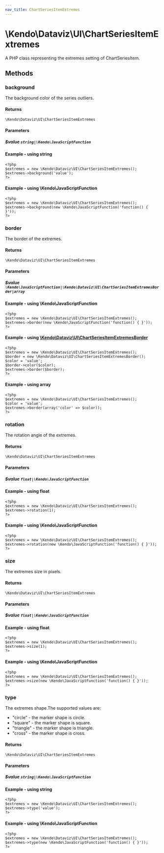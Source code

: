 ```yaml
---
nav_title: ChartSeriesItemExtremes
---
```


# \Kendo\Dataviz\UI\ChartSeriesItemExtremes

A PHP class representing the extremes setting of ChartSeriesItem.


## Methods

### background
The background color of the series outliers.

#### Returns
`\Kendo\Dataviz\UI\ChartSeriesItemExtremes`

#### Parameters

##### $value `string|\Kendo\JavaScriptFunction`



#### Example  - using string
    <?php
    $extremes = new \Kendo\Dataviz\UI\ChartSeriesItemExtremes();
    $extremes->background('value');
    ?>

#### Example  - using \Kendo\JavaScriptFunction
    <?php
    $extremes = new \Kendo\Dataviz\UI\ChartSeriesItemExtremes();
    $extremes->background(new \Kendo\JavaScriptFunction('function() { }'));
    ?>

### border

The border of the extremes.

#### Returns
`\Kendo\Dataviz\UI\ChartSeriesItemExtremes`

#### Parameters

##### $value `\Kendo\JavaScriptFunction|\Kendo\Dataviz\UI\ChartSeriesItemExtremesBorder|array`




#### Example  - using \Kendo\JavaScriptFunction
    <?php
    $extremes = new \Kendo\Dataviz\UI\ChartSeriesItemExtremes();
    $extremes->border(new \Kendo\JavaScriptFunction('function() { }'));
    ?>


#### Example - using [\Kendo\Dataviz\UI\ChartSeriesItemExtremesBorder](/kendo-ui/api/wrappers/php/Kendo/Dataviz/UI/ChartSeriesItemExtremesBorder)
    <?php
    $extremes = new \Kendo\Dataviz\UI\ChartSeriesItemExtremes();
    $border = new \Kendo\Dataviz\UI\ChartSeriesItemExtremesBorder();
    $color = 'value';
    $border->color($color);
    $extremes->border($border);
    ?>

#### Example - using array

    <?php
    $extremes = new \Kendo\Dataviz\UI\ChartSeriesItemExtremes();
    $color = 'value';
    $extremes->border(array('color' => $color));
    ?>

### rotation
The rotation angle of the extremes.

#### Returns
`\Kendo\Dataviz\UI\ChartSeriesItemExtremes`

#### Parameters

##### $value `float|\Kendo\JavaScriptFunction`



#### Example  - using float
    <?php
    $extremes = new \Kendo\Dataviz\UI\ChartSeriesItemExtremes();
    $extremes->rotation(1);
    ?>

#### Example  - using \Kendo\JavaScriptFunction
    <?php
    $extremes = new \Kendo\Dataviz\UI\ChartSeriesItemExtremes();
    $extremes->rotation(new \Kendo\JavaScriptFunction('function() { }'));
    ?>

### size
The extremes size in pixels.

#### Returns
`\Kendo\Dataviz\UI\ChartSeriesItemExtremes`

#### Parameters

##### $value `float|\Kendo\JavaScriptFunction`



#### Example  - using float
    <?php
    $extremes = new \Kendo\Dataviz\UI\ChartSeriesItemExtremes();
    $extremes->size(1);
    ?>

#### Example  - using \Kendo\JavaScriptFunction
    <?php
    $extremes = new \Kendo\Dataviz\UI\ChartSeriesItemExtremes();
    $extremes->size(new \Kendo\JavaScriptFunction('function() { }'));
    ?>

### type
The extremes shape.The supported values are:
* "circle" - the marker shape is circle.
* "square" - the marker shape is square.
* "triangle" - the marker shape is triangle.
* "cross" - the marker shape is cross.

#### Returns
`\Kendo\Dataviz\UI\ChartSeriesItemExtremes`

#### Parameters

##### $value `string|\Kendo\JavaScriptFunction`



#### Example  - using string
    <?php
    $extremes = new \Kendo\Dataviz\UI\ChartSeriesItemExtremes();
    $extremes->type('value');
    ?>

#### Example  - using \Kendo\JavaScriptFunction
    <?php
    $extremes = new \Kendo\Dataviz\UI\ChartSeriesItemExtremes();
    $extremes->type(new \Kendo\JavaScriptFunction('function() { }'));
    ?>

